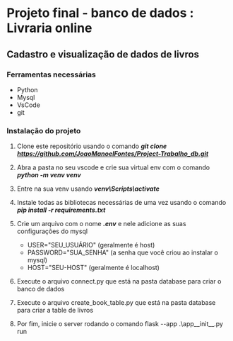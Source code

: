 # Projeto final - banco de dados : Livraria online

## Cadastro e visualização de dados de livros

### Ferramentas necessárias

- Python
- Mysql
- VsCode
- git

### Instalação do projeto

1. Clone este repositório usando o comando **_git clone <https://github.com/JoaoManoelFontes/Project-Trabalho_db.git>_**

1. Abra a pasta no seu vscode e crie sua virtual env com o comando **_python -m venv venv_**

1. Entre na sua venv usando **_venv\Scripts\activate_**

1. Instale todas as bibliotecas necessárias de uma vez usando o comando **_pip install -r requirements.txt_**

1. Crie um arquivo com o nome **_.env_** e nele adicione as suas configurações do mysql

   - USER="SEU_USUÁRIO" (geralmente é host)
   - PASSWORD="SUA_SENHA" (a senha que você criou ao instalar o mysql)
   - HOST="SEU-HOST" (geralmente é localhost)

1. Execute o arquivo connect.py que está na pasta database para criar o banco de dados

1. Execute o arquivo create_book_table.py que está na pasta database para criar a table de livros

1. Por fim, inicie o server rodando o comando flask --app .\app\_\_init\_\_.py run
